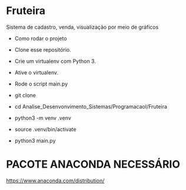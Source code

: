 # Fruteira

 Sistema de cadastro, venda, visualização por meio de gráficos
 
* Como rodar o projeto
* Clone esse repositório.
* Crie um virtualenv com Python 3.
* Ative o virtualenv.
* Rode o script main.py

* git clone 
* cd Analise_Desenvonvimento_Sistemas/ProgramacaoI/Fruteira
* python3 -m venv .venv
* source .venv/bin/activate
* python3 main.py


# PACOTE ANACONDA NECESSÁRIO
https://www.anaconda.com/distribution/

